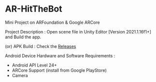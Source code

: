 # AR-HitTheBot
 Mini Project on ARFoundation & Google ARCore
 
 
 Project Description : Open scene file in Unity Editor [Version 2021.1.16f1+] and Build the app.
 
 
 (or) APK Build : Check the <a href="https://github.com/Thilak-KN/AR-HitTheBot/releases/tag/v0.1.0">Releases</a>
 
 Android Device Hardware and Software Requirements :
-  Android API Level 24+
-  ARCore Support (install from Google PlayStore)
-  Camera
